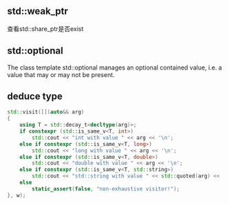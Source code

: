 
## std::weak_ptr
查看std::share_ptr是否exist

## std::optional
The class template std::optional manages an optional contained value, i.e. a value that may or may not be present.

## deduce type
```C++
std::visit([](auto&& arg)
{
    using T = std::decay_t<decltype(arg)>;
    if constexpr (std::is_same_v<T, int>)
        std::cout << "int with value " << arg << '\n';
    else if constexpr (std::is_same_v<T, long>)
        std::cout << "long with value " << arg << '\n';
    else if constexpr (std::is_same_v<T, double>)
        std::cout << "double with value " << arg << '\n';
    else if constexpr (std::is_same_v<T, std::string>)
        std::cout << "std::string with value " << std::quoted(arg) << '\n';
    else
        static_assert(false, "non-exhaustive visitor!");
}, w);
```